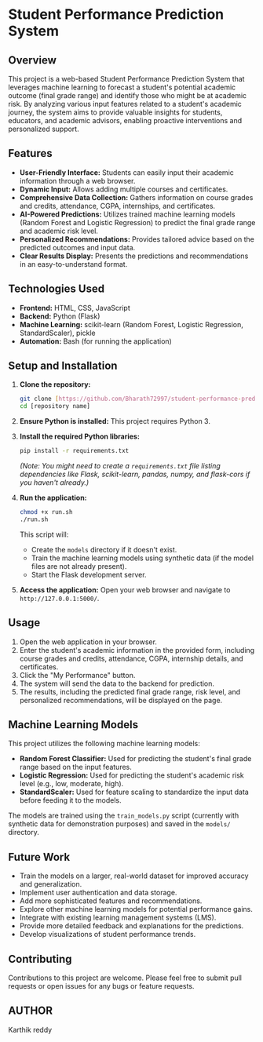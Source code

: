 # Student Performance Prediction System

## Overview

This project is a web-based Student Performance Prediction System that leverages machine learning to forecast a student's potential academic outcome (final grade range) and identify those who might be at academic risk. By analyzing various input features related to a student's academic journey, the system aims to provide valuable insights for students, educators, and academic advisors, enabling proactive interventions and personalized support.

## Features

* **User-Friendly Interface:** Students can easily input their academic information through a web browser.
* **Dynamic Input:** Allows adding multiple courses and certificates.
* **Comprehensive Data Collection:** Gathers information on course grades and credits, attendance, CGPA, internships, and certificates.
* **AI-Powered Predictions:** Utilizes trained machine learning models (Random Forest and Logistic Regression) to predict the final grade range and academic risk level.
* **Personalized Recommendations:** Provides tailored advice based on the predicted outcomes and input data.
* **Clear Results Display:** Presents the predictions and recommendations in an easy-to-understand format.

## Technologies Used

* **Frontend:** HTML, CSS, JavaScript
* **Backend:** Python (Flask)
* **Machine Learning:** scikit-learn (Random Forest, Logistic Regression, StandardScaler), pickle
* **Automation:** Bash (for running the application)

## Setup and Installation

1.  **Clone the repository:**
    ```bash
    git clone [https://github.com/Bharath72997/student-performance-prediction-system]
    cd [repository name]
    ```

2.  **Ensure Python is installed:** This project requires Python 3.

3.  **Install the required Python libraries:**
    ```bash
    pip install -r requirements.txt
    ```
    *(Note: You might need to create a `requirements.txt` file listing dependencies like Flask, scikit-learn, pandas, numpy, and flask-cors if you haven't already.)*

4.  **Run the application:**
    ```bash
    chmod +x run.sh
    ./run.sh
    ```
    This script will:
    * Create the `models` directory if it doesn't exist.
    * Train the machine learning models using synthetic data (if the model files are not already present).
    * Start the Flask development server.

5.  **Access the application:** Open your web browser and navigate to `http://127.0.0.1:5000/`.

## Usage

1.  Open the web application in your browser.
2.  Enter the student's academic information in the provided form, including course grades and credits, attendance, CGPA, internship details, and certificates.
3.  Click the "My Performance" button.
4.  The system will send the data to the backend for prediction.
5.  The results, including the predicted final grade range, risk level, and personalized recommendations, will be displayed on the page.

## Machine Learning Models

This project utilizes the following machine learning models:

* **Random Forest Classifier:** Used for predicting the student's final grade range based on the input features.
* **Logistic Regression:** Used for predicting the student's academic risk level (e.g., low, moderate, high).
* **StandardScaler:** Used for feature scaling to standardize the input data before feeding it to the models.

The models are trained using the `train_models.py` script (currently with synthetic data for demonstration purposes) and saved in the `models/` directory.

## Future Work

* Train the models on a larger, real-world dataset for improved accuracy and generalization.
* Implement user authentication and data storage.
* Add more sophisticated features and recommendations.
* Explore other machine learning models for potential performance gains.
* Integrate with existing learning management systems (LMS).
* Provide more detailed feedback and explanations for the predictions.
* Develop visualizations of student performance trends.

## Contributing

Contributions to this project are welcome. Please feel free to submit pull requests or open issues for any bugs or feature requests.

## AUTHOR

Karthik reddy 
